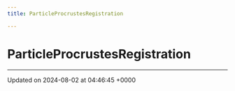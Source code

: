 ```yaml
---
title: ParticleProcrustesRegistration

---
```


# ParticleProcrustesRegistration





-------------------------------

Updated on 2024-08-02 at 04:46:45 +0000